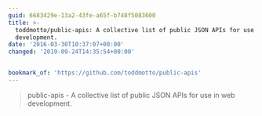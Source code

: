 ```yaml
---
guid: 6683429e-13a2-43fe-a65f-b748f5083600
title: >-
  toddmotto/public-apis: A collective list of public JSON APIs for use in web
  development.
date: '2016-03-30T10:37:07+00:00'
changed: '2019-09-24T14:35:54+00:00'


bookmark_of: 'https://github.com/toddmotto/public-apis'
---
```



<blockquote>public-apis - A collective list of public JSON APIs for use in web development.</blockquote>
